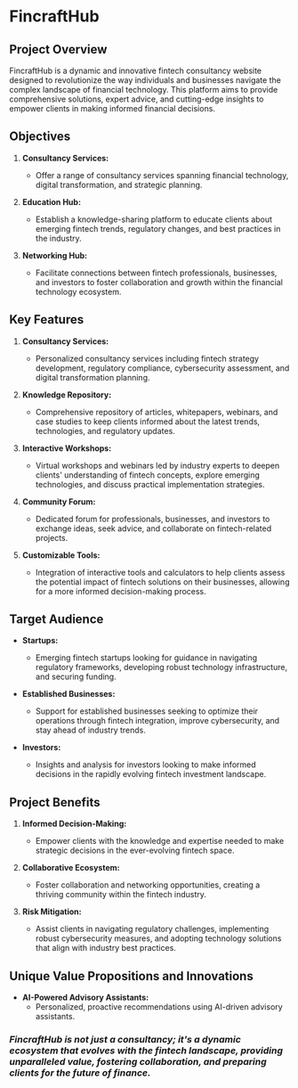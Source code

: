 # FincraftHub

## Project Overview

FincraftHub is a dynamic and innovative fintech consultancy website designed to revolutionize the way individuals and businesses navigate the complex landscape of financial technology. This platform aims to provide comprehensive solutions, expert advice, and cutting-edge insights to empower clients in making informed financial decisions.

## Objectives

1. **Consultancy Services:**
   - Offer a range of consultancy services spanning financial technology, digital transformation, and strategic planning.

2. **Education Hub:**
   - Establish a knowledge-sharing platform to educate clients about emerging fintech trends, regulatory changes, and best practices in the industry.

3. **Networking Hub:**
   - Facilitate connections between fintech professionals, businesses, and investors to foster collaboration and growth within the financial technology ecosystem.

## Key Features

1. **Consultancy Services:**
   - Personalized consultancy services including fintech strategy development, regulatory compliance, cybersecurity assessment, and digital transformation planning.

2. **Knowledge Repository:**
   - Comprehensive repository of articles, whitepapers, webinars, and case studies to keep clients informed about the latest trends, technologies, and regulatory updates.

3. **Interactive Workshops:**
   - Virtual workshops and webinars led by industry experts to deepen clients' understanding of fintech concepts, explore emerging technologies, and discuss practical implementation strategies.

4. **Community Forum:**
   - Dedicated forum for professionals, businesses, and investors to exchange ideas, seek advice, and collaborate on fintech-related projects.

5. **Customizable Tools:**
   - Integration of interactive tools and calculators to help clients assess the potential impact of fintech solutions on their businesses, allowing for a more informed decision-making process.

## Target Audience

- **Startups:**
  - Emerging fintech startups looking for guidance in navigating regulatory frameworks, developing robust technology infrastructure, and securing funding.

- **Established Businesses:**
  - Support for established businesses seeking to optimize their operations through fintech integration, improve cybersecurity, and stay ahead of industry trends.

- **Investors:**
  - Insights and analysis for investors looking to make informed decisions in the rapidly evolving fintech investment landscape.

## Project Benefits

1. **Informed Decision-Making:**
   - Empower clients with the knowledge and expertise needed to make strategic decisions in the ever-evolving fintech space.

2. **Collaborative Ecosystem:**
   - Foster collaboration and networking opportunities, creating a thriving community within the fintech industry.

3. **Risk Mitigation:**
   - Assist clients in navigating regulatory challenges, implementing robust cybersecurity measures, and adopting technology solutions that align with industry best practices.

## Unique Value Propositions and Innovations

- **AI-Powered Advisory Assistants:**
  - Personalized, proactive recommendations using AI-driven advisory assistants.

### *FincraftHub is not just a consultancy; it's a dynamic ecosystem that evolves with the fintech landscape, providing unparalleled value, fostering collaboration, and preparing clients for the future of finance.*
